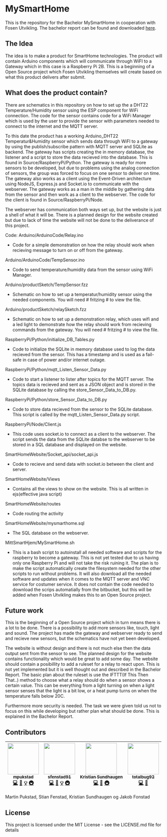 # MySmartHome

This is the repository for the Bachelor MySmartHome in cooperation with Fosen Utvikling. The bachelor report can be found and downloaded [here](https://brage.bibsys.no/xmlui/bitstream/handle/11250/2561637/Fonstad_Sundhaugen_Pukstad_Fenstad%5B1%5D.pdf?sequence=1&isAllowed=y). 

## The Idea
The idea is to make a product for SmartHome technologies. The product will contain Arduino components which will communicate through WiFI to a Gateway which in this case is a Raspberry Pi 2B.
This is a beginning of a Open Source project which Fosen Utvikling themselves will create based on what this product delivers after submit.

## What does the product contain?
There are schematics in this repository on how to set up the a DHT22 Temperature/Humidity sensor using the ESP component for WiFi connection.
The code for the sensor contains code for a WiFi Manager which is used by the user to provide the sensor with parameters needed to connect to the internet and the MQTT server.

To this date the product has a working Arduino_DHT22 Temperatur&Humidity sensor which sends data through WiFI to a gateway by using the publish/subscribe pattern with MQTT server and SQLite as backend.
The gateway has scripts creating the in memory database, the listener and a script to store the data recieved into the database. This is found in Source/RaspberryPi/Python.
The gateway is ready for more sensors to be developed, but due to problems using the analog connection of sensors, the group was forced to focus on one sensor to deliver on time.
The gateway also works as a client using the Event-Driven architecture using NodeJS, Express.js and Socket.io to communicate with the webserver. The gateway works as a man in the middle by gathering
data from the sensor and then work as a client to the webserver. The code for the client is found in Source/RaspberryPi/Node.

The webserver has communication both ways set up, but the website is just a shell of what it will be. There is a planned design for the website created but due to lack of time the website will not be done
to the deliverance of this project.

Code: 
Arduino/ArduinoCode/Relay.ino
- Code for a simple demonstration on how the relay should work when recieving message to turn on or off from the gateway.

Arduino/ArduinoCode/TempSensor.ino
- Code to send temperature/humidity data from the sensor using WiFi Manager.

Arduino/productSketch/TempSensor.fzz
- Schematic on how to set up a temperatur/humidity sensor using the needed components. You will need # fritzing # to view the file.

Arduino/productSketch/relaySketch.fzz
- Schematic on how to set up a demonstration relay, which uses wifi and a led light to demonstrate how the relay should work from recieving commands from the gateway. You will need # fritzing # to view the file.

RaspberryPi/Python/initialize_DB_Tables.py
- Code to initialize the SQLite in memory database used to log the data recieved from the sensor. This has a timestamp and is used as a fail-safe in case of power and/or internet outage.

RaspberryPi/Python/mqtt_Listen_Sensor_Data.py
- Code to start a listener to lister after topics for the MQTT server. The topics data is recieved and sent as a JSON object and is stored in the SQLite database by calling the store_Sensor_Data_to_DB.py.

RaspberryPi/Python/store_Sensor_Data_to_DB.py
- Code to store data recieved from the sensor to the SQLite database. This script is called by the mqtt_Listen_Sensor_Data.py script.

RaspberryPi/Node/Client.js
- This code uses socket.io to connect as a client to the webserver. The script sends the data from the SQLite databse to the webserver to be stored in a SQL database and displayed on the website.

SmartHomeWebsite/Socket_api/socket_api.js
- Code to recieve and send data with socket.io between the client and server.

SmartHomeWebsite/Views
- Contains all the views to show on the website. This is all written in ejs(effective java script)

SmartHomeWebsite/routes
- Code routing the activity

SmartHomeWebsite/mysmarthome.sql
- The SQL database on the webserver.

MittSmartHjem/MySmartHome.sh
- This is a bash script to autoinstall all needed software and scripts for the raspberry to become a gateway. This is not yet tested due to us having only one Raspberry Pi and will not take the risk ruining it. The plan is to make the script automatically create the filesystem needed for the other scripts to run without problems. It will also download all the needed software and updates when it comes to the MQTT server and VNC service for costumer service. It does not contain the code needed to download the scrips automatially from the bitbucket, but this will be added when Fosen Utvikling makes this to an Open Source project.

## Future work
This is the beginning of a Open Source project which in turn means there is a lot to be done. There is a possibility to add more sensors like, touch, light and sound. The project has made the gateway and
webserver ready to send and recieve new sensors, but the schematics have not yet been developed.

The website is without design and there is not much else then the data output sent from the sensor to see. The planned design for the website contains functionality which would be great to add some day.
The website should contain a posibillity to add a ruleset for a relay to react upon. This is not yet implemented but it is well thought out and described in the Bachelor Report. The basic plan about
the ruleset is use the IFTTT(If This Then That..) method to choose what a relay should do when a sensor shows a certain value. This can be everything from a light turning on when a light sensor senses that the
light is a bit low, or a heat pump turns on when the temperature falls below 20C.

Furthermore more security is needed. The task we were given told us not to focus on this while developing but rather plan what should be done. This is explained in the Bachelor Report.


## Contributors

<!-- ALL-CONTRIBUTORS-LIST:START - Do not remove or modify this section -->
<!-- prettier-ignore -->
| [<img src="https://avatars3.githubusercontent.com/u/40139628?v=4" width="100px;"/><br /><sub><b>mpukstad</b></sub>](https://github.com/mpukstad)<br />[💻](https://github.com/fosenutvikling/mysmarthome/commits?author=mpukstad "Code") [📖](https://github.com/fosenutvikling/mysmarthome/commits?author=mpukstad "Documentation") [💡](#example-mpukstad "Examples") [🚇](#infra-mpukstad "Infrastructure (Hosting, Build-Tools, etc)") | [<img src="https://avatars2.githubusercontent.com/u/40124762?v=4" width="100px;"/><br /><sub><b>sfenstad91</b></sub>](https://github.com/Sfenstad91)<br />[💻](https://github.com/fosenutvikling/mysmarthome/commits?author=Sfenstad91 "Code") [📖](https://github.com/fosenutvikling/mysmarthome/commits?author=Sfenstad91 "Documentation") [💡](#example-Sfenstad91 "Examples") [🚇](#infra-Sfenstad91 "Infrastructure (Hosting, Build-Tools, etc)") | [<img src="https://avatars2.githubusercontent.com/u/16637372?v=4" width="100px;"/><br /><sub><b>Kristian Sundhaugen</b></sub>](https://github.com/KristianSundhaugen)<br />[💻](https://github.com/fosenutvikling/mysmarthome/commits?author=KristianSundhaugen "Code") [🎨](#design-KristianSundhaugen "Design") [🚇](#infra-KristianSundhaugen "Infrastructure (Hosting, Build-Tools, etc)") | [<img src="https://avatars1.githubusercontent.com/u/32250965?v=4" width="100px;"/><br /><sub><b>totalbug92</b></sub>](https://github.com/Totalbug92)<br />[💻](https://github.com/fosenutvikling/mysmarthome/commits?author=Totalbug92 "Code") [🎨](#design-Totalbug92 "Design") |
| :---: | :---: | :---: | :---: |
<!-- ALL-CONTRIBUTORS-LIST:END -->


Martin Pukstad, Stian Fenstad, Kristian Sundhaugen og Jakob Fonstad


## License 

This project is licensed under the MIT License - see the LICENSE.md file for details
